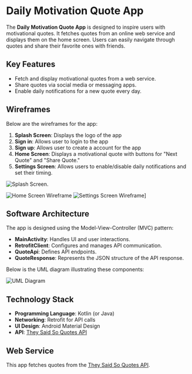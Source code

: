 # Daily Motivation Quote App

The **Daily Motivation Quote App** is designed to inspire users with motivational quotes. It fetches quotes from an online web service and displays them on the home screen. Users can easily navigate through quotes and share their favorite ones with friends.

## Key Features
- Fetch and display motivational quotes from a web service.
- Share quotes via social media or messaging apps.
- Enable daily notifications for a new quote every day.

## Wireframes
Below are the wireframes for the app:

1. **Splash Screen**: Displays the logo of the app
2. **Sign in**: Allows user to login to the app
3. **Sign up**: Allows user to create a account for the app
4. **Home Screen**: Displays a motivational quote with buttons for "Next Quote" and "Share Quote."
5. **Settings Screen**: Allows users to enable/disable daily notifications and set their timing.

![Splash Screen](path/to/splash_screen.png).



![Home Screen Wireframe](path/to/home_screen_wireframe.png)
![Settings Screen Wireframe](path/to/settings_wireframe.png)]

## Software Architecture
The app is designed using the Model-View-Controller (MVC) pattern:

- **MainActivity**: Handles UI and user interactions.
- **RetrofitClient**: Configures and manages API communication.
- **QuoteApi**: Defines API endpoints.
- **QuoteResponse**: Represents the JSON structure of the API response.

Below is the UML diagram illustrating these components:

![UML Diagram](path/to/uml_diagram.png)

## Technology Stack
- **Programming Language**: Kotlin (or Java)
- **Networking**: Retrofit for API calls
- **UI Design**: Android Material Design
- **API**: [They Said So Quotes API](https://theysaidso.com/)

## Web Service
This app fetches quotes from the [They Said So Quotes API](https://theysaidso.com/).
